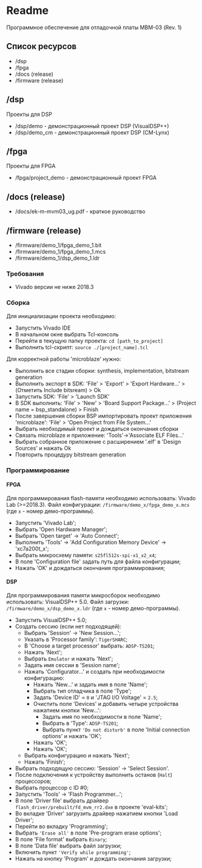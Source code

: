 # Readme

Программное обеспечение для отладочной платы МВМ-03 (Rev. 1)

## Список ресурсов

* /dsp
* /fpga
* /docs (release)
* /firmware (release)

## /dsp

Проекты для DSP

* /dsp/demo - демонстрационный проект DSP (VisualDSP++)
* /dsp/demo_cm - демонстрационный проект DSP (CM-Lynx)

## /fpga

Проекты для FPGA

* /fpga/project_demo - демонстрационный проект FPGA

## /docs (release)

* /docs/ek-m-mvm03_ug.pdf - краткое руководство

## /firmware (release)

* /firmware/demo_1/fpga_demo_1.bit
* /firmware/demo_1/fpga_demo_1.mcs
* /firmware/demo_1/dsp_demo_1.ldr

### Требования
* Vivado версии не ниже 2018.3

### Сборка
Для инициализации проекта необходимо:
* Запустить Vivado IDE
* В начальном окне выбрать Tcl-консоль
* Перейти в текущую папку проекта: `cd [path_to_project]`
* Выполнить tcl-скрипт: `source ./[project_name].tcl`

Для корректной работы 'microblaze' нужно:
* Выполнить все стадии сборки: synthesis, implementation, bitstream generation
* Выполнить экспорт в SDK: 'File' > 'Export' > 'Export Hardware...' > (Отметить Include bitsream) > Ok
* Запустить SDK: 'File' > 'Launch SDK'
* В SDK выполнить: 'File' > 'New' > 'Board Support Package...' > (Project name = bsp_standalone) > Finish
* После завершения сборки BSP импортировать проект приложения 'microblaze': 'File' > 'Open Project from File System...'
* Выбрать необходимый проект и дождаться окончания сборки
* Связать microblaze и приложение: 'Tools'->'Associate ELF Files...'
* Выбрать собранное приложение с расширением '.elf' в 'Design Sources' и нажать Ok
* Повторить процедуру bitstream generation

### Программирование

#### FPGA
Для программирования flash-памяти необходимо использовать: Vivado Lab (>=2018.3).
Файл конфигурации: `/firmware/demo_x/fpga_demo_x.mcs` (где `x` - номер демо-программы).
* Запустить 'Vivado Lab';
* Выбрать 'Open Hardware Manager';
* Выбрать 'Open target' -> 'Auto Connect';
* Выполнить 'Tools' -> 'Add Configuration Memory Device' -> 'xc7a200t_x';
* Выбрать микросхему памяти: `s25fl512s-spi-x1_x2_x4`;
* В поле 'Configuration file' задать путь для файла конфигурации;
* Нажать 'OK' и дождаться окончания программирования;

#### DSP
Для программирования памяти микросборок необходимо использовать: VisualDSP++ 5.0.
Файл загрузки: `/firmware/demo_x/dsp_demo_x.ldr` (где `x` - номер демо-программы).
* Запустить VisualDSP++ 5.0;
* Создать сессию (если нет подходящей):
    * Выбрать 'Session' -> 'New Session...';
    * Указать в 'Processor family': `TigerSHARC`;
    * В 'Choose a target processor' выбрать: `ADSP-TS201`;
    * Нажать 'Next';
    * Выбрать `Emulator` и нажать 'Next';
    * Задать имя сессии в 'Session name';
    * Нажать 'Configurator...' и создать при необходимости конфигурацию:
        * Нажать 'New...' и задать имя в поле 'Name';
        * Выбрать тип отладчика в поле 'Type';
        * Задать 'Device ID' = `0` и 'JTAG I/O Voltage' = `2.5`;
        * Очистить поле 'Devices' и добавить четыре устройства нажатием кнопки 'New...':
            * Задать имя по необходимости в поле 'Name';
            * Выбрать в 'Type': `ADSP-TS201`;
            * Выбрать пункт `'Do not disturb'` в поле 'Initial connection options' и нажать 'OK';
        * Нажать 'OK';
        * Нажать 'OK';
    * Выбрать конфигурацию и нажать 'Next';
    * Нажать 'Finish';
* Выбрать подходящую сессию: 'Session' -> 'Select Session'.
* После подключения к устройству выполнить останов (`Halt`) процессоров;
* Выбрать процессор с ID #0;
* Запустить 'Tools' -> 'Flash Programmer...';
* В поле 'Driver file' выбрать драйвер `flash_driver/prebuilt/fd_mvm_rr2.dxe` в проекте 'eval-kits';
* Во вкладке 'Driver' загрузить драйвер нажатием кнопки 'Load Driver';
* Перейти во вкладку 'Programming';
* Выбрать `'Erase all'` в поле 'Pre-program erase options';
* В поле 'File format' выбрать `Binary`;
* В поле 'Data file' выбрать файл загрузки;
* Включить пункт `'Verify while programming'`;
* Нажать на кнопку 'Program' и дождать окончания загрузки;